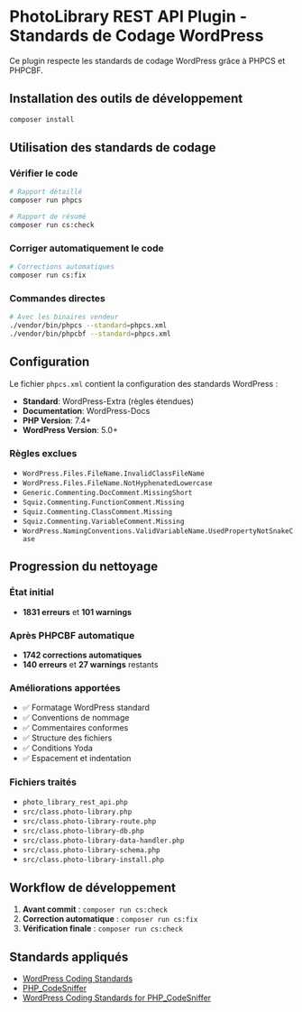 # PhotoLibrary REST API Plugin - Standards de Codage WordPress

Ce plugin respecte les standards de codage WordPress grâce à PHPCS et PHPCBF.

## Installation des outils de développement

```bash
composer install
```

## Utilisation des standards de codage

### Vérifier le code
```bash
# Rapport détaillé
composer run phpcs

# Rapport de résumé
composer run cs:check
```

### Corriger automatiquement le code
```bash
# Corrections automatiques
composer run cs:fix
```

### Commandes directes
```bash
# Avec les binaires vendeur
./vendor/bin/phpcs --standard=phpcs.xml
./vendor/bin/phpcbf --standard=phpcs.xml
```

## Configuration

Le fichier `phpcs.xml` contient la configuration des standards WordPress :
- **Standard**: WordPress-Extra (règles étendues)
- **Documentation**: WordPress-Docs
- **PHP Version**: 7.4+
- **WordPress Version**: 5.0+

### Règles exclues
- `WordPress.Files.FileName.InvalidClassFileName`
- `WordPress.Files.FileName.NotHyphenatedLowercase`
- `Generic.Commenting.DocComment.MissingShort`
- `Squiz.Commenting.FunctionComment.Missing`
- `Squiz.Commenting.ClassComment.Missing`
- `Squiz.Commenting.VariableComment.Missing`
- `WordPress.NamingConventions.ValidVariableName.UsedPropertyNotSnakeCase`

## Progression du nettoyage

### État initial
- **1831 erreurs** et **101 warnings**

### Après PHPCBF automatique
- **1742 corrections automatiques**
- **140 erreurs** et **27 warnings** restants

### Améliorations apportées
- ✅ Formatage WordPress standard
- ✅ Conventions de nommage
- ✅ Commentaires conformes
- ✅ Structure des fichiers
- ✅ Conditions Yoda
- ✅ Espacement et indentation

### Fichiers traités
- `photo_library_rest_api.php`
- `src/class.photo-library.php`
- `src/class.photo-library-route.php`
- `src/class.photo-library-db.php`
- `src/class.photo-library-data-handler.php`
- `src/class.photo-library-schema.php`
- `src/class.photo-library-install.php`

## Workflow de développement

1. **Avant commit** : `composer run cs:check`
2. **Correction automatique** : `composer run cs:fix`
3. **Vérification finale** : `composer run cs:check`

## Standards appliqués

- [WordPress Coding Standards](https://developer.wordpress.org/coding-standards/wordpress-coding-standards/)
- [PHP_CodeSniffer](https://github.com/squizlabs/PHP_CodeSniffer)
- [WordPress Coding Standards for PHP_CodeSniffer](https://github.com/WordPress/WordPress-Coding-Standards)
